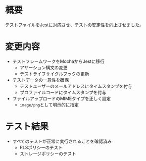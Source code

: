 # 概要
テストファイルをJestに対応させ、テストの安定性を向上させました。

# 変更内容
- テストフレームワークをMochaからJestに移行
  - アサーション構文の変更
  - テストライフサイクルフックの更新
- テストデータの一意性を確保
  - テストユーザーのメールアドレスにタイムスタンプを付与
  - プロファイルコードにタイムスタンプを付与
- ファイルアップロードのMIMEタイプを正しく設定
  - `image/png`として明示的に指定

# テスト結果
- すべてのテストが正常に実行されることを確認済み
  - RLSポリシーのテスト
  - ストレージポリシーのテスト 